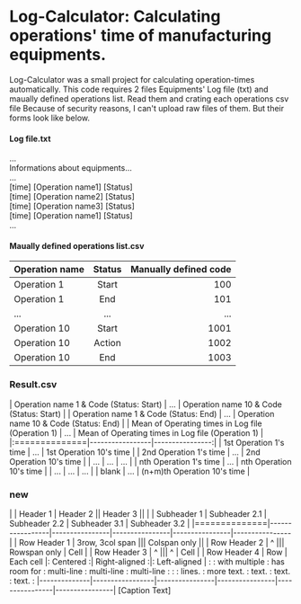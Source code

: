# Log-Calculator: Calculating operations' time of manufacturing equipments.
Log-Calculator was a small project for calculating operation-times automatically. 
This code requires 2 files Equipments' Log file (txt) and maually defined operations list. 
Read them and crating each operations csv file 
Because of security reasons, I can't upload raw files of them. 
But their forms look like below.

#### Log file.txt

...  
Informations about equipments...  
...  
[time]  [Operation name1] [Status]  
[time]  [Operation name2] [Status]  
[time]  [Operation name3] [Status]  
[time]  [Operation name1] [Status]  
...  

#### Maually defined operations list.csv

| Operation name      | Status     | Manually defined code     |
| :------------- | :----------: | -----------: |
|  Operation 1 | Start   | 100    |
| Operation 1   | End | 101 |
| ...   | ... | ... |
| Operation 10   | Start | 1001 |
| Operation 10   | Action | 1002 |
| Operation 10   | End | 1003 |

### Result.csv

| Operation name 1 & Code (Status: Start)      | ...     | Operation name 10 & Code (Status: Start)     |
| Operation name 1 & Code (Status: End)      | ...     | Operation name 10 & Code (Status: End)     |
| Mean of Operating times in Log file (Operation 1)          | ...     | Mean of Operating times in Log file (Operation 1)        |
|:==============|-----------------|----------------:|
| 1st Operation 1's time | ...   | 1st Operation 10's time    |
| 2nd Operation 1's time   | ... | 2nd Operation 10's time |
| ...   | ... | ... |
| nth Operation 1's time   | ... | nth Operation 10's time |
| ...   | ... | ... |
| blank   | ... | (n+m)th Operation 10's time |

### new


|              | Header 1        | Header 2                       || Header 3                       ||
|              | Subheader 1     | Subheader 2.1  | Subheader 2.2  | Subheader 3.1  | Subheader 3.2  |
|==============|-----------------|----------------|----------------|----------------|----------------|
| Row Header 1 | 3row, 3col span                                 ||| Colspan only                   ||
| Row Header 2 |       ^                                         ||| Rowspan only   | Cell           |
| Row Header 3 |       ^                                         |||       ^        | Cell           |
| Row Header 4 |  Row            |  Each cell     |:   Centered   :| Right-aligned :|: Left-aligned  |
:              :  with multiple  :  has room for  :   multi-line   :    multi-line  :  multi-line    :
:              :  lines.         :  more text.    :      text.     :         text.  :  text.         :
|--------------|-----------------|----------------|----------------|----------------|----------------|
[Caption Text]
